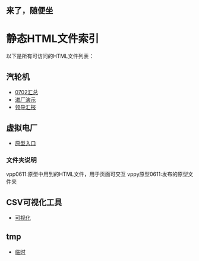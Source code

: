 来了，随便坐
-------
# 静态HTML文件索引
以下是所有可访问的HTML文件列表：
## 汽轮机
- [0702汇总](汽轮机更新汇总0702/index.html)
- [进厂演示](汽轮机0609/start.html)
- [领导汇报](汽轮机0609v2/start.html)

## 虚拟电厂
- [原型入口](vpp原型0611/start.html)

### 文件夹说明
vpp0611:原型中用到的HTML文件，用于页面可交互
vppy原型0611:发布的原型文件夹

## CSV可视化工具
- [可视化](CSV数据可视化工具v2.html)

## tmp
- [临时](tmp/用户选择.html)